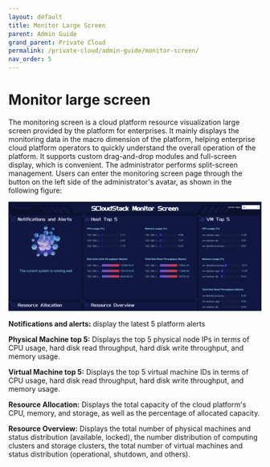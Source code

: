 ```yaml
---
layout: default
title: Monitor Large Screen
parent: Admin Guide
grand_parent: Private Cloud
permalink: /private-cloud/admin-guide/monitor-screen/
nav_order: 5
---
```

# Monitor large screen
The monitoring screen is a cloud platform resource visualization large screen provided by the platform for enterprises. It mainly displays the monitoring data in the macro dimension of the platform, helping enterprise cloud platform operators to quickly understand the overall operation of the platform. It supports custom drag-and-drop modules and full-screen display, which is convenient. The administrator performs split-screen management. Users can enter the monitoring screen page through the button on the left side of the administrator's avatar, as shown in the following figure:

![1](/assets/images/admin-guide/admin-guide-11.png)

**Notifications and alerts:** display the latest 5 platform alerts

**Physical Machine top 5:** Displays the top 5 physical node IPs in terms of CPU usage, hard disk read throughput, hard disk write throughput, and memory usage.

**Virtual Machine top 5:** Displays the top 5 virtual machine IDs in terms of CPU usage, hard disk read throughput, hard disk write throughput, and memory usage.

**Resource Allocation:** Displays the total capacity of the cloud platform's CPU, memory, and storage, as well as the percentage of allocated capacity.

**Resource Overview:** Displays the total number of physical machines and status distribution (available, locked), the number distribution of computing clusters and storage clusters, the total number of virtual machines and status distribution (operational, shutdown, and others).